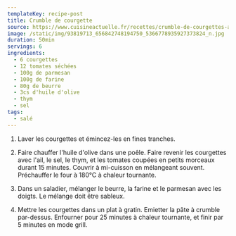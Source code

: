 ```yaml
---
templateKey: recipe-post
title: Crumble de courgette
source: https://www.cuisineactuelle.fr/recettes/crumble-de-courgettes-aux-tomates-confites-203674
image: /static/img/93819713_656842748194750_5366778935927373824_n.jpg
duration: 50min
servings: 6
ingredients:
  - 6 courgettes
  - 12 tomates séchées
  - 100g de parmesan
  - 100g de farine
  - 80g de beurre
  - 3cs d'huile d'olive
  - thym
  - sel
tags:
  - salé
---
```

1. Laver les courgettes et émincez-les en fines tranches.

2. Faire chauffer l'huile d'olive dans une poêle. Faire revenir les courgettes avec l'ail, le sel, le thym, et les tomates coupées en petits morceaux durant 15 minutes. Couvrir à mi-cuisson en mélangeant souvent. Préchauffer le four à 180°C à chaleur tournante.

3. Dans un saladier, mélanger le beurre, la farine et le parmesan avec les doigts. Le mélange doit être sableux.

4. Mettre les courgettes dans un plat à gratin. Emietter la pâte à crumble par-dessus. Enfourner pour 25 minutes à chaleur tournante, et finir par 5 minutes en mode grill.